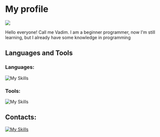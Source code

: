 # My profile
<img src="https://komarev.com/ghpvc/?username=vadbash&style=for-the-badge">

Hello everyone! Call me Vadim. I am a beginner programmer, now I'm still learning, but I already have some knowledge in programming

## Languages and Tools
### Languages:
![My Skills](https://skillicons.dev/icons?i=python,html,css)
### Tools:
![My Skills](https://skillicons.dev/icons?i=linux,vim,sqlite,mysql,postgresql,git,github,figma,stackoverflow,vscode,django,api)

## Contacts:
[![My Skills](https://skillicons.dev/icons?i=discord)](https://discord.com/users/Vadik#9484/)
